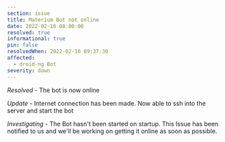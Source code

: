 ```yaml
---
section: issue
title: Materium Bot not online
date: 2022-02-16 08:00:00
resolved: true
informational: true
pin: false
resolvedWhen: 2022-02-16 09:37:30
affected:
  - droid-ng Bot
severity: down
---
```


*Resolved* - The bot is now online

*Update* - Internet connection has been made. Now able to ssh into the server and start the bot

*Investigating* - The Bot hasn't been started on startup. This Issue has been notified to us and we'll be working on getting it online as soon as possible.
